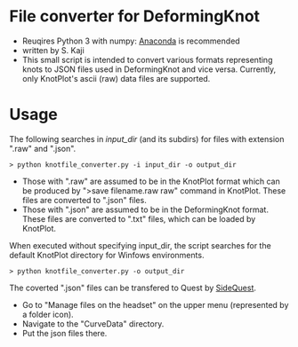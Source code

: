 File converter for DeformingKnot 
==================
* Reuqires Python 3 with numpy: [Anaconda](https://anaconda.org) is recommended
* written by S. Kaji
* This small script is intended to convert various formats representing knots to JSON files used in DeformingKnot and vice versa.
Currently, only KnotPlot's ascii (raw) data files are supported.

# Usage

The following searches in _input_dir_ (and its subdirs) for files with extension ".raw" and ".json".

    > python knotfile_converter.py -i input_dir -o output_dir

- Those with ".raw" are assumed to be in the KnotPlot format which can be produced by ">save filename.raw raw" command in KnotPlot.
These files are converted to ".json" files.
- Those with ".json" are assumed to be in the DeformingKnot format. These files are converted to ".txt" files, which can be loaded by KnotPlot.


When executed without specifying input_dir, 
the script searches for the default KnotPlot directory for Winfows environments.

    > python knotfile_converter.py -o output_dir

The coverted ".json" files can be transfered to Quest by
[SideQuest](https://sidequestvr.com/).
- Go to "Manage files on the headset" on the upper menu (represented by a folder icon).
- Navigate to the "CurveData" directory.
- Put the json files there.

